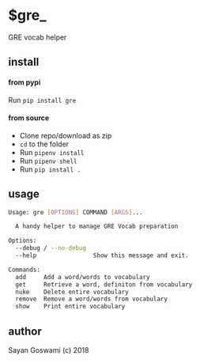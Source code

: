 # $gre_
GRE vocab helper

## install

#### from pypi

Run `pip install gre`

#### from source

- Clone repo/download as zip
- `cd` to the folder
- Run `pipenv install`
- Run `pipenv shell`
- Run `pip install .`

## usage

```bash
Usage: gre [OPTIONS] COMMAND [ARGS]...

  A handy helper to manage GRE Vocab preparation

Options:
  --debug / --no-debug
  --help                Show this message and exit.

Commands:
  add     Add a word/words to vocabulary
  get     Retrieve a word, definiton from vocabulary
  nuke    Delete entire vocabulary
  remove  Remove a word/words from vocabulary
  show    Print entire vocabulary
```

## author
Sayan Goswami (c) 2018
